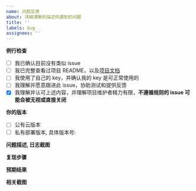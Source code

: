 ```yaml
---
name: 问题反馈
about: 详细清晰的描述你遇到的问题
title: ''
labels: bug
assignees: ''
---
```


**例行检查**

[//]: # '方框内填 x 表示打钩'

- [ ] 我已确认目前没有类似 issue
- [ ] 我已完整查看过项目 README，以及[项目文档](https://doc.tryfastgpt.ai/docs/intro/)
- [ ] 我使用了自己的 key，并确认我的 key 是可正常使用的
- [ ] 我理解并愿意跟进此 issue，协助测试和提供反馈
- [x] 我理解并认可上述内容，并理解项目维护者精力有限，**不遵循规则的 issue 可能会被无视或直接关闭**

**你的版本**

- [ ] 公有云版本
- [ ] 私有部署版本, 具体版本号: 

**问题描述, 日志截图**

**复现步骤**

**预期结果**

**相关截图**
